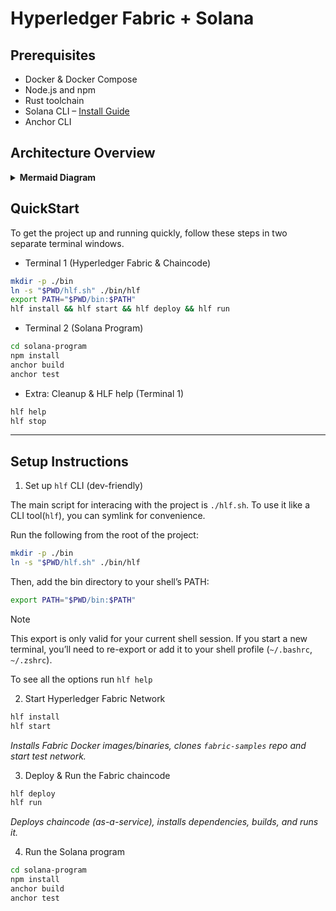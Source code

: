 # Hyperledger Fabric + Solana

## Prerequisites

* Docker & Docker Compose
* Node.js and npm
* Rust toolchain
* Solana CLI – [Install Guide](https://docs.solana.com/cli/install-solana)
* Anchor CLI

## Architecture Overview

<details>
<summary><strong>Mermaid Diagram</strong></summary>

```mermaid
sequenceDiagram
  participant User
  participant API
  participant Solana
  participant Fabric

  User->>Fabric: registerUser(solanaAddress)
  Fabric-->>User: DH Public Key

  User->>API: submitVote(pollId, voteOption)

  API->>Fabric: submitVote()
  Note right of Fabric: Encrypt vote using DH\nshared secret (user, trusted party)
  Fabric-->>API: Encrypted vote ID

  API->>Solana: vote(pollId, option, hlfVoteId)
  Solana-->>API: Confirm transaction

  User->>API: countVotes(pollId)
  API->>Fabric: countVotes()
  Note right of Fabric: Decrypt and tally votes
  Fabric-->>API: {OptionA: 1, OptionB: 1}

  API-->>User: Results
````
</details>

## QuickStart
To get the project up and running quickly, follow these steps in two separate terminal windows.
- Terminal 1 (Hyperledger Fabric & Chaincode)
```bash
mkdir -p ./bin
ln -s "$PWD/hlf.sh" ./bin/hlf
export PATH="$PWD/bin:$PATH"
hlf install && hlf start && hlf deploy && hlf run
```
- Terminal 2 (Solana Program)
```bash
cd solana-program
npm install
anchor build
anchor test
```

- Extra: Cleanup & HLF help (Terminal 1)
```bash
hlf help
hlf stop
```
--- 
## Setup Instructions
1. Set up `hlf` CLI (dev-friendly)

The main script for interacing with the project is `./hlf.sh`. To use it like a CLI tool(`hlf`), you can symlink for convenience.

Run the following from the root of the project:
```bash
mkdir -p ./bin
ln -s "$PWD/hlf.sh" ./bin/hlf
```
Then, add the bin directory to your shell’s PATH:
```bash
export PATH="$PWD/bin:$PATH"
```
> [!NOTE]
> This export is only valid for your current shell session. If you start a new terminal, you’ll need to re-export or add it to your shell profile (`~/.bashrc`, `~/.zshrc`).

To see all the options run `hlf help`

2. Start Hyperledger Fabric Network
```bash
hlf install
hlf start
```
_Installs Fabric Docker images/binaries, clones `fabric-samples` repo and start test network._

3. Deploy & Run the Fabric chaincode
```bash
hlf deploy
hlf run
```
_Deploys chaincode (as-a-service), installs dependencies, builds, and runs it._

4. Run the Solana program
```bash
cd solana-program
npm install
anchor build
anchor test
```
